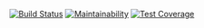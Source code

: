 [![Build Status](https://travis-ci.org/simon-perriard/mini-bootcamp.svg?branch=master)](https://travis-ci.org/simon-perriard/mini-bootcamp)
[![Maintainability](https://api.codeclimate.com/v1/badges/f7a3157f1dcc9e8753c1/maintainability)](https://codeclimate.com/github/simon-perriard/mini-bootcamp/maintainability)
[![Test Coverage](https://api.codeclimate.com/v1/badges/f7a3157f1dcc9e8753c1/test_coverage)](https://codeclimate.com/github/simon-perriard/mini-bootcamp/test_coverage)